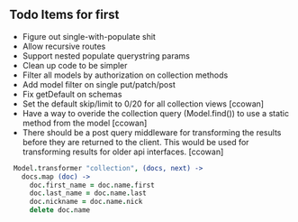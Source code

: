 ## Todo Items for first

* Figure out single-with-populate shit
* Allow recursive routes
* Support nested populate querystring params
* Clean up code to be simpler
* Filter all models by authorization on collection methods
* Add model filter on single put/patch/post
* Fix getDefault on schemas
* Set the default skip/limit to 0/20 for all collection views [ccowan]
* Have a way to overide the collection query (Model.find()) to use a static method from the model [ccowan]
*  There should be a post query middleware for transforming the results before they are returned to the client. This would be used for transforming results for older api interfaces. [ccowan]
```coffee
 Model.transformer "collection", (docs, next) ->
   docs.map (doc) ->
     doc.first_name = doc.name.first
     doc.last_name = doc.name.last
     doc.nickname = doc.name.nick
     delete doc.name
```
